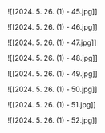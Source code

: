 ![[2024. 5. 26. (1) - 45.jpg]]

![[2024. 5. 26. (1) - 46.jpg]]

![[2024. 5. 26. (1) - 47.jpg]]

![[2024. 5. 26. (1) - 48.jpg]]

![[2024. 5. 26. (1) - 49.jpg]]

![[2024. 5. 26. (1) - 50.jpg]]

![[2024. 5. 26. (1) - 51.jpg]]

![[2024. 5. 26. (1) - 52.jpg]]